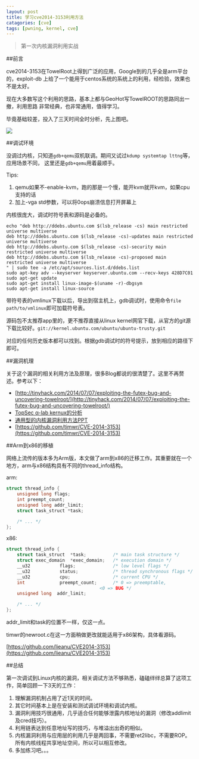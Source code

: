 ```yaml
---
layout: post
title: 学习cve2014-3153利用方法
catagories: [cve]
tags: [pwning, kernel, cve]
---
```


> 第一次内核漏洞利用实战

##前言

cve2014-3153在TowelRoot上得到广泛的应用，Google到的几乎全是arm平台的，exploit-db
上给了一个能用于centos系统的系统上的利用，经检验，效果也不是太好。

现在大多数写这个利用的思路，基本上都与GeoHot写TowelROOT的思路同出一撤，利用思路
非常经典，也非常通用，值得学习。

毕竟基础较差，投入了三天时间全时分析，先上图吧。

![]({{site.baseurl}}/image/final.png)

##调试环境

没调过内核，只知道`gdb+qemu`双机联调。期间又试过`kdump systemtap lttng`等，应用场景不同，
这里还是`gdb+qemu`用着最顺手。

Tips: 
1. qemu如果不-enable-kvm，跑的那是一个慢，能开kvm就开kvm，如果cpu支持的话
2. 加上-vga std参数，可以将0ops崩溃信息打开屏幕上

内核很庞大，调试时符号表和源码是必备的。

```
echo "deb http://ddebs.ubuntu.com $(lsb_release -cs) main restricted universe multiverse
deb http://ddebs.ubuntu.com $(lsb_release -cs)-updates main restricted universe multiverse
deb http://ddebs.ubuntu.com $(lsb_release -cs)-security main restricted universe multiverse
deb http://ddebs.ubuntu.com $(lsb_release -cs)-proposed main restricted universe multiverse
" | sudo tee -a /etc/apt/sources.list.d/ddebs.list
sudo apt-key adv --keyserver keyserver.ubuntu.com --recv-keys 428D7C01
sudo apt-get update
sudo apt-get install linux-image-$(uname -r)-dbgsym
sudo apt-get install linux-source
```

带符号表的vmlinux下载以后，导出到宿主机上，gdb调试时，使用命令`file path/to/vmlinux`即可加载符号表。

源码包不太推荐app里的，更不推荐直接从linux kernel网官下载，从官方的git源下载比较好。`git://kernel.ubuntu.com/ubuntu/ubuntu-trusty.git`

对应的任何历史版本都可以找到。根据gdb调试时的符号提示，放到相应的路径下即可。

##漏洞机理

关于这个漏洞的相关利用方法及原理，很多Blog都说的很清楚了。这里不再赘述。参考以下：

* [http://tinyhack.com/2014/07/07/exploiting-the-futex-bug-and-uncovering-towelroot/](http://tinyhack.com/2014/07/07/exploiting-the-futex-bug-and-uncovering-towelroot/)
* [TopSec α-lab kernux的分析](http://blog.topsec.com.cn/ad_lab/cve2014-3153/)
* [通用型的内核漏洞利用方法PPT](https://jon.oberheide.org/files/stackjacking-infiltrate11.pdf)
* [https://github.com/timwr/CVE-2014-3153](https://github.com/timwr/CVE-2014-3153)

##Arm到x86的移植

网络上流传的版本多为Arm版，本文做了arm到x86的迁移工作。其重要就在一个地方，arm与x86结构具有不同的thread_info结构。

arm:

```c
struct thread_info {
	unsigned long flags;
	int preempt_count;
	unsigned long addr_limit;
	struct task_struct *task;

	/* ... */
};
```

x86:

```c
struct thread_info {
    struct task_struct  *task;          /* main task structure */
    struct exec_domain  *exec_domain;   /* execution domain */
    __u32           flags;              /* low level flags */
    __u32           status;             /* thread synchronous flags */
    __u32           cpu;                /* current CPU */
    int             preempt_count;      /* 0 => preemptable,
                                   <0 => BUG */
    unsigned long  addr_limit;

    /* ... */
};
```

addr_limit和task的位置不一样，仅这一点。

timwr的newroot.c在这一方面稍做更改就能适用于x86架构，具体看源码。

[https://github.com/lieanu/CVE2014-3153](https://github.com/lieanu/CVE2014-3153)

##总结

第一次调试到Linux内核的漏洞，相关调试方法不够熟悉，磕磕绊绊总算了这项工作，简单回顾一下3天的工作：

1. 理解漏洞机制占用了近1天的时间。
2. 其它时间基本上是在安装和测试调试环境和调试内核。
3. 漏洞利用技巧很通用，几乎适合任何能够泄露内核地址的漏洞（修改addlimit及cred技巧）。
4. 利用链表达到任意地址写的技巧，与堆溢出出奇的相似。
5. 内核漏洞利用与应用层的利用几乎是两回事，不需要ret2libc，不需要ROP。所有内核线程共享地址空间，所以可以相互修改。
6. 多加练习吧。。。
